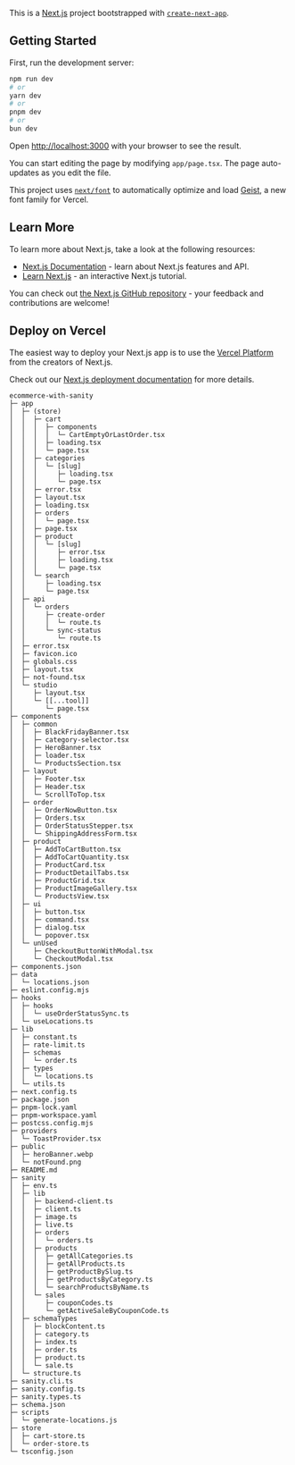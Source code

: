This is a [Next.js](https://nextjs.org) project bootstrapped with [`create-next-app`](https://nextjs.org/docs/app/api-reference/cli/create-next-app).

## Getting Started

First, run the development server:

```bash
npm run dev
# or
yarn dev
# or
pnpm dev
# or
bun dev
```

Open [http://localhost:3000](http://localhost:3000) with your browser to see the result.

You can start editing the page by modifying `app/page.tsx`. The page auto-updates as you edit the file.

This project uses [`next/font`](https://nextjs.org/docs/app/building-your-application/optimizing/fonts) to automatically optimize and load [Geist](https://vercel.com/font), a new font family for Vercel.

## Learn More

To learn more about Next.js, take a look at the following resources:

- [Next.js Documentation](https://nextjs.org/docs) - learn about Next.js features and API.
- [Learn Next.js](https://nextjs.org/learn) - an interactive Next.js tutorial.

You can check out [the Next.js GitHub repository](https://github.com/vercel/next.js) - your feedback and contributions are welcome!

## Deploy on Vercel

The easiest way to deploy your Next.js app is to use the [Vercel Platform](https://vercel.com/new?utm_medium=default-template&filter=next.js&utm_source=create-next-app&utm_campaign=create-next-app-readme) from the creators of Next.js.

Check out our [Next.js deployment documentation](https://nextjs.org/docs/app/building-your-application/deploying) for more details.


```
ecommerce-with-sanity
├─ app
│  ├─ (store)
│  │  ├─ cart
│  │  │  ├─ components
│  │  │  │  └─ CartEmptyOrLastOrder.tsx
│  │  │  ├─ loading.tsx
│  │  │  └─ page.tsx
│  │  ├─ categories
│  │  │  └─ [slug]
│  │  │     ├─ loading.tsx
│  │  │     └─ page.tsx
│  │  ├─ error.tsx
│  │  ├─ layout.tsx
│  │  ├─ loading.tsx
│  │  ├─ orders
│  │  │  └─ page.tsx
│  │  ├─ page.tsx
│  │  ├─ product
│  │  │  └─ [slug]
│  │  │     ├─ error.tsx
│  │  │     ├─ loading.tsx
│  │  │     └─ page.tsx
│  │  └─ search
│  │     ├─ loading.tsx
│  │     └─ page.tsx
│  ├─ api
│  │  └─ orders
│  │     ├─ create-order
│  │     │  └─ route.ts
│  │     └─ sync-status
│  │        └─ route.ts
│  ├─ error.tsx
│  ├─ favicon.ico
│  ├─ globals.css
│  ├─ layout.tsx
│  ├─ not-found.tsx
│  └─ studio
│     ├─ layout.tsx
│     └─ [[...tool]]
│        └─ page.tsx
├─ components
│  ├─ common
│  │  ├─ BlackFridayBanner.tsx
│  │  ├─ category-selector.tsx
│  │  ├─ HeroBanner.tsx
│  │  ├─ loader.tsx
│  │  └─ ProductsSection.tsx
│  ├─ layout
│  │  ├─ Footer.tsx
│  │  ├─ Header.tsx
│  │  └─ ScrollToTop.tsx
│  ├─ order
│  │  ├─ OrderNowButton.tsx
│  │  ├─ Orders.tsx
│  │  ├─ OrderStatusStepper.tsx
│  │  └─ ShippingAddressForm.tsx
│  ├─ product
│  │  ├─ AddToCartButton.tsx
│  │  ├─ AddToCartQuantity.tsx
│  │  ├─ ProductCard.tsx
│  │  ├─ ProductDetailTabs.tsx
│  │  ├─ ProductGrid.tsx
│  │  ├─ ProductImageGallery.tsx
│  │  └─ ProductsView.tsx
│  ├─ ui
│  │  ├─ button.tsx
│  │  ├─ command.tsx
│  │  ├─ dialog.tsx
│  │  └─ popover.tsx
│  └─ unUsed
│     ├─ CheckoutButtonWithModal.tsx
│     └─ CheckoutModal.tsx
├─ components.json
├─ data
│  └─ locations.json
├─ eslint.config.mjs
├─ hooks
│  ├─ hooks
│  │  └─ useOrderStatusSync.ts
│  └─ useLocations.ts
├─ lib
│  ├─ constant.ts
│  ├─ rate-limit.ts
│  ├─ schemas
│  │  └─ order.ts
│  ├─ types
│  │  └─ locations.ts
│  └─ utils.ts
├─ next.config.ts
├─ package.json
├─ pnpm-lock.yaml
├─ pnpm-workspace.yaml
├─ postcss.config.mjs
├─ providers
│  └─ ToastProvider.tsx
├─ public
│  ├─ heroBanner.webp
│  └─ notFound.png
├─ README.md
├─ sanity
│  ├─ env.ts
│  ├─ lib
│  │  ├─ backend-client.ts
│  │  ├─ client.ts
│  │  ├─ image.ts
│  │  ├─ live.ts
│  │  ├─ orders
│  │  │  └─ orders.ts
│  │  ├─ products
│  │  │  ├─ getAllCategories.ts
│  │  │  ├─ getAllProducts.ts
│  │  │  ├─ getProductBySlug.ts
│  │  │  ├─ getProductsByCategory.ts
│  │  │  └─ searchProductsByName.ts
│  │  └─ sales
│  │     ├─ couponCodes.ts
│  │     └─ getActiveSaleByCouponCode.ts
│  ├─ schemaTypes
│  │  ├─ blockContent.ts
│  │  ├─ category.ts
│  │  ├─ index.ts
│  │  ├─ order.ts
│  │  ├─ product.ts
│  │  └─ sale.ts
│  └─ structure.ts
├─ sanity.cli.ts
├─ sanity.config.ts
├─ sanity.types.ts
├─ schema.json
├─ scripts
│  └─ generate-locations.js
├─ store
│  ├─ cart-store.ts
│  └─ order-store.ts
└─ tsconfig.json

```